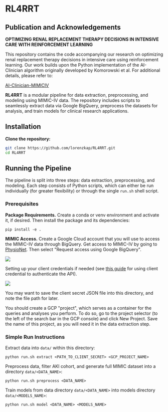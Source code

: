# RL4RRT

## Publication and Acknowledgements

**OPTIMIZING RENAL REPLACEMENT THERAPY DECISIONS IN INTENSIVE CARE WITH REINFORCEMENT LEARNING**

This repository contains the code accompanying our research on optimizing renal replacement therapy decisions in intensive care using reinforcement learning. Our work builds upon the Python implementation of the AI-Clinician algorithm originally developed by Komorowski et al. For additional details, please refer to:

[AI-Clinician-MIMICIV](https://github.com/cmudig/AI-Clinician-MIMICIV/tree/main)

**RL4RRT** is a modular pipeline for data extraction, preprocessing, and modeling using MIMIC-IV data. The repository includes scripts to seamlessly extract data via Google BigQuery, preprocess the datasets for analysis, and train models for clinical research applications.

## Installation

**Clone the repository:**
   ```bash
   git clone https://github.com/lorenzkap/RL4RRT.git
   cd RL4RRT
   ```

## Running the Pipeline

The pipeline is split into three steps: data extraction, preprocessing, and modeling. Each step consists of Python scripts, which can either be run individually (for greater flexibility) or through the single `run.sh` shell script.

### Prerequisites

**Package Requirements.** Create a conda or venv environment and activate it, if desired. Then install the package and its dependencies:

```
pip install -e .
```

**MIMIC Access.** Create a Google Cloud account that you will use to access the MIMIC-IV data through BigQuery. Get access to MIMIC-IV by going to [PhysioNet](https://physionet.org/content/mimiciv/3.1/). Then select "Request access using Google BigQuery".

<img src="./assets/access_to_mimiciv.png"/>

Setting up your client credentials if needed (see [this guide](https://cloud.google.com/bigquery/docs/authentication/end-user-installed) for using client credential to authenticate the API).

<img src="./assets/manually_creating_credentials.png"/>

You may want to save the client secret JSON file into this directory, and note the file path for later.

You should create a GCP "project", which serves as a container for the queries and analyses you perform. To do so, go to the project selector (to the left of the search bar in the GCP console) and click New Project. Save the name of this project, as you will need it in the data extraction step.

### Simple Run Instructions

Extract data into `data/` within this directory:

```
python run.sh extract <PATH_TO_CLIENT_SECRET> <GCP_PROJECT_NAME>
```

Preprocess data, filter AKI cohort, and generate full MIMIC dataset into a directory `data/<DATA_NAME>`:

```
python run.sh preprocess <DATA_NAME>
```

Train models from data directory `data/<DATA_NAME>` into models directory `data/<MODELS_NAME>`:

```
python run.sh model <DATA_NAME> <MODELS_NAME>
```
